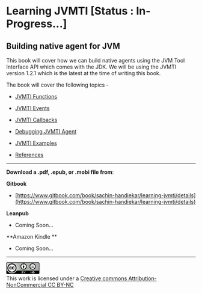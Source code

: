 # Learning JVMTI \[Status : In-Progress...\]

## Building native agent for JVM

This book will cover how we can build native agents using the JVM Tool Interface API which comes with the JDK. We will be using the JVMTI version 1.2.1 which is the latest at the time of writing this book.

The book will cover the following topics -

* [JVMTI Functions](jvmti-functions.md)

* [JVMTI Events](jvmti-events.md)

* [JVMTI Callbacks](jvmti-callbacks.md)

* [Debugging JVMTI Agent](debugging-jvmti-agent.md)

* [JVMTI Examples](jvmti-examples.md)

* [References](references.md)

---

**Download a .pdf, .epub, or .mobi file from**:

**Gitbook**

* [https://www.gitbook.com/book/sachin-handiekar/learning-jvmti/details](https://www.gitbook.com/book/sachin-handiekar/learning-jvmti/details)

**Leanpub**

* Coming Soon...

**Amazon Kindle **

* Coming Soon...

---

![](/assets/import.png)  
This work is licensed under a [Creative commons Attribution-NonCommercial CC BY-NC](https://creativecommons.org/licenses/by-nc/4.0)

